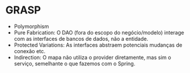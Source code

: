 # GRASP

* Polymorphism
* Pure Fabrication: O DAO (fora do escopo do negócio/modelo) interage com as interfaces de bancos de dados, não a entidade.
* Protected Variations: As interfaces abstraem potenciais mudanças de conexão etc.
* Indirection: O mapa não utiliza o provider diretamente, mas sim o serviço, semelhante o que fazemos com o Spring.